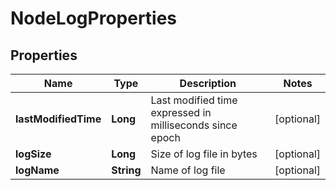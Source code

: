 # NodeLogProperties

## Properties
Name | Type | Description | Notes
------------ | ------------- | ------------- | -------------
**lastModifiedTime** | **Long** | Last modified time expressed in milliseconds since epoch |  [optional]
**logSize** | **Long** | Size of log file in bytes |  [optional]
**logName** | **String** | Name of log file |  [optional]
